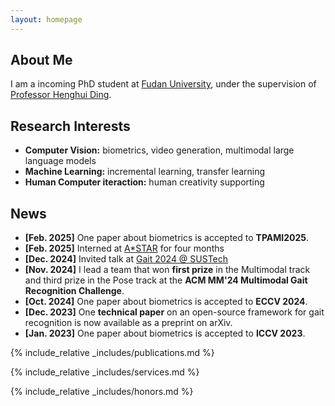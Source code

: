 ```yaml
---
layout: homepage
---
```


## About Me

I am a incoming PhD student at [Fudan University](https://www.fudan.edu.cn/en/), under the supervision of [Professor Henghui Ding](https://henghuiding.com/).

## Research Interests

- **Computer Vision:** biometrics, video generation, multimodal large language models
- **Machine Learning:** incremental learning, transfer learning
- **Human Computer iteraction:** human creativity supporting

## News
- **[Feb. 2025]** One paper about biometrics is accepted to **TPAMI2025**.
- **[Feb. 2025]** Interned at [A*STAR](https://www.a-star.edu.sg/) for four months
- **[Dec. 2024]** Invited talk at [Gait 2024 @ SUSTech](https://faculty.sustech.edu.cn/?tagid=yusq&iscss=1&snapid=1&orderby=date&go=2&lang=en)
- **[Nov. 2024]** I lead a team that won **first prize** in the Multimodal track and third prize in the Pose track at the **ACM MM'24 Multimodal Gait Recognition Challenge**.
- **[Oct. 2024]** One paper about biometrics is accepted to **ECCV 2024**.
- **[Dec. 2023]** One **technical paper** on an open-source framework for gait recognition is now available as a preprint on arXiv.
- **[Jan. 2023]** One paper about biometrics is accepted to **ICCV 2023**.


{% include_relative _includes/publications.md %}

{% include_relative _includes/services.md %}

{% include_relative _includes/honors.md %}